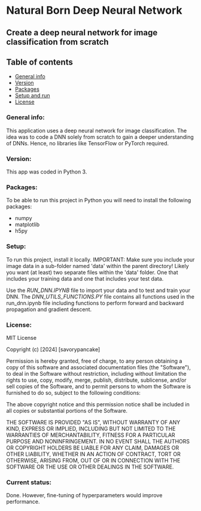 # Natural Born Deep Neural Network
## Create a deep neural network for image classification from scratch

## Table of contents
* [General info](#general-info)
* [Version](#version)
* [Packages](#packages)
* [Setup and run](#setup-and-run)
* [License](#license)

### General info:
This application uses a deep neural network for image classification. The idea was to code a DNN solely from scratch to gain a deeper understanding of DNNs. Hence, no libraries like TensorFlow or PyTorch required.

### Version:
This app was coded in Python 3.

### Packages:
To be able to run this project in Python you will need to install the following packages:
- numpy
- matplotlib
- h5py

### Setup:
To run this project, install it locally.
IMPORTANT: Make sure you include your image data in a sub-folder named 'data' within the parent directory!
Likely you want (at least) two separate files within the 'data' folder. One that includes your training data and one that includes your test data.

Use the *RUN_DNN.IPYNB* file to import your data and to test and train your DNN.
The *DNN_UTILS_FUNCTIONS.PY* file contains all functions used in the run_dnn.ipynb file including functions to perform forward and backward propagation and gradient descent.

### License:
MIT License

Copyright (c) [2024] [savorypancake]

Permission is hereby granted, free of charge, to any person obtaining a copy
of this software and associated documentation files (the "Software"), to deal
in the Software without restriction, including without limitation the rights
to use, copy, modify, merge, publish, distribute, sublicense, and/or sell
copies of the Software, and to permit persons to whom the Software is
furnished to do so, subject to the following conditions:

The above copyright notice and this permission notice shall be included in all
copies or substantial portions of the Software.

THE SOFTWARE IS PROVIDED "AS IS", WITHOUT WARRANTY OF ANY KIND, EXPRESS OR
IMPLIED, INCLUDING BUT NOT LIMITED TO THE WARRANTIES OF MERCHANTABILITY,
FITNESS FOR A PARTICULAR PURPOSE AND NONINFRINGEMENT. IN NO EVENT SHALL THE
AUTHORS OR COPYRIGHT HOLDERS BE LIABLE FOR ANY CLAIM, DAMAGES OR OTHER
LIABILITY, WHETHER IN AN ACTION OF CONTRACT, TORT OR OTHERWISE, ARISING FROM,
OUT OF OR IN CONNECTION WITH THE SOFTWARE OR THE USE OR OTHER DEALINGS IN THE
SOFTWARE.

### Current status:
Done. However, fine-tuning of hyperparameters would improve performance.